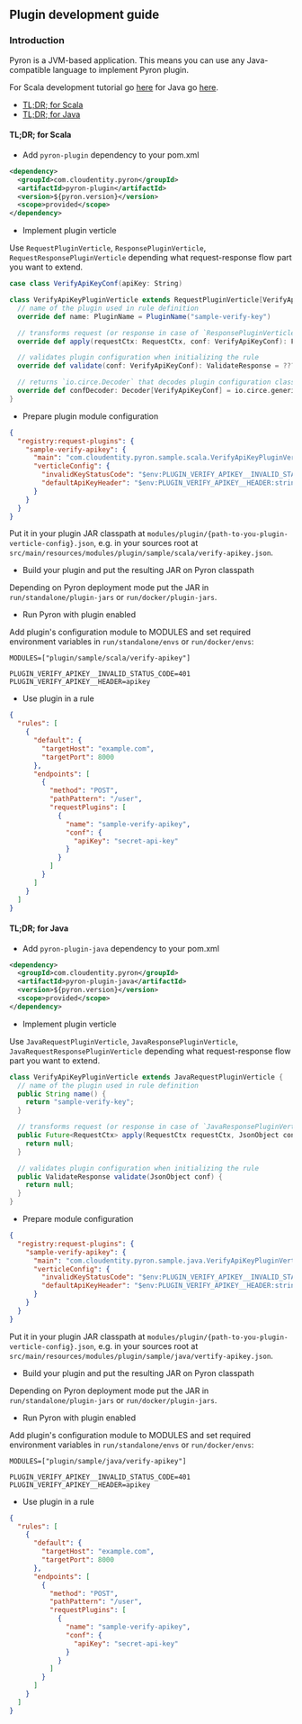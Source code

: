 ## Plugin development guide

### Introduction

Pyron is a JVM-based application. This means you can use any Java-compatible language to implement Pyron plugin.

For Scala development tutorial go [here](plugin-dev-scala.md) for Java go [here](plugin-dev-java.md).

* [TL;DR; for Scala](#tldr-scala)
* [TL;DR; for Java](#tldr-java)

<a id="tldr-scala"></a>
#### TL;DR; for Scala

* Add `pyron-plugin` dependency to your pom.xml

```xml
<dependency>
  <groupId>com.cloudentity.pyron</groupId>
  <artifactId>pyron-plugin</artifactId>
  <version>${pyron.version}</version>
  <scope>provided</scope>
</dependency>
```

* Implement plugin verticle

Use `RequestPluginVerticle`, `ResponsePluginVerticle`, `RequestResponsePluginVerticle` depending what request-response flow part you want to extend.

```scala
case class VerifyApiKeyConf(apiKey: String)

class VerifyApiKeyPluginVerticle extends RequestPluginVerticle[VerifyApiKeyConf] with ConfigDecoder {
  // name of the plugin used in rule definition
  override def name: PluginName = PluginName("sample-verify-key")

  // transforms request (or response in case of `ResponsePluginVerticle`) given plugin configuration, NOTE: `RequestCtx` is immutable
  override def apply(requestCtx: RequestCtx, conf: VerifyApiKeyConf): Future[RequestCtx] = ???

  // validates plugin configuration when initializing the rule
  override def validate(conf: VerifyApiKeyConf): ValidateResponse = ???

  // returns `io.circe.Decoder` that decodes plugin configuration class from JSON
  override def confDecoder: Decoder[VerifyApiKeyConf] = io.circe.generic.semiauto.deriveDecoder
}
```

* Prepare plugin module configuration

```json
{
  "registry:request-plugins": {
    "sample-verify-apikey": {
      "main": "com.cloudentity.pyron.sample.scala.VerifyApiKeyPluginVerticle",
      "verticleConfig": {
        "invalidKeyStatusCode": "$env:PLUGIN_VERIFY_APIKEY__INVALID_STATUS_CODE:int:401",
        "defaultApiKeyHeader": "$env:PLUGIN_VERIFY_APIKEY__HEADER:string:apikey"
      }
    }
  }
}
```

Put it in your plugin JAR classpath at `modules/plugin/{path-to-you-plugin-verticle-config}.json`, e.g. in your sources root at `src/main/resources/modules/plugin/sample/scala/verify-apikey.json`.

* Build your plugin and put the resulting JAR on Pyron classpath

Depending on Pyron deployment mode put the JAR in `run/standalone/plugin-jars` or `run/docker/plugin-jars`.

* Run Pyron with plugin enabled

Add plugin's configuration module to MODULES and set required environment variables in `run/standalone/envs` or `run/docker/envs`:

```
MODULES=["plugin/sample/scala/verify-apikey"]

PLUGIN_VERIFY_APIKEY__INVALID_STATUS_CODE=401
PLUGIN_VERIFY_APIKEY__HEADER=apikey
```

* Use plugin in a rule

```json
{
  "rules": [
    {
      "default": {
        "targetHost": "example.com",
        "targetPort": 8000
      },
      "endpoints": [
        {
          "method": "POST",
          "pathPattern": "/user",
          "requestPlugins": [
            {
              "name": "sample-verify-apikey",
              "conf": {
                "apiKey": "secret-api-key"
              }
            }
          ]
        }
      ]
    }
  ]
}
```

<a id="tldr-java"></a>
#### TL;DR; for Java

* Add `pyron-plugin-java` dependency to your pom.xml

```xml
<dependency>
  <groupId>com.cloudentity.pyron</groupId>
  <artifactId>pyron-plugin-java</artifactId>
  <version>${pyron.version}</version>
  <scope>provided</scope>
</dependency>
```

* Implement plugin verticle

Use `JavaRequestPluginVerticle`, `JavaResponsePluginVerticle`, `JavaRequestResponsePluginVerticle` depending what request-response flow part you want to extend.

```java
class VerifyApiKeyPluginVerticle extends JavaRequestPluginVerticle {
  // name of the plugin used in rule definition
  public String name() {
    return "sample-verify-key";
  }

  // transforms request (or response in case of `JavaResponsePluginVerticle`) given plugin configuration, NOTE: `RequestCtx` is immutable
  public Future<RequestCtx> apply(RequestCtx requestCtx, JsonObject conf) {
    return null;
  }

  // validates plugin configuration when initializing the rule
  public ValidateResponse validate(JsonObject conf) {
    return null;
  }
}
```

* Prepare module configuration

```json
{
  "registry:request-plugins": {
    "sample-verify-apikey": {
      "main": "com.cloudentity.pyron.sample.java.VerifyApiKeyPluginVerticle",
      "verticleConfig": {
        "invalidKeyStatusCode": "$env:PLUGIN_VERIFY_APIKEY__INVALID_STATUS_CODE:int:401",
        "defaultApiKeyHeader": "$env:PLUGIN_VERIFY_APIKEY__HEADER:string:apikey"
      }
    }
  }
}
```

Put it in your plugin JAR classpath at `modules/plugin/{path-to-you-plugin-verticle-config}.json`, e.g. in your sources root at `src/main/resources/modules/plugin/sample/java/vertify-apikey.json`.

* Build your plugin and put the resulting JAR on Pyron classpath

Depending on Pyron deployment mode put the JAR in `run/standalone/plugin-jars` or `run/docker/plugin-jars`.

* Run Pyron with plugin enabled

Add plugin's configuration module to MODULES and set required environment variables in `run/standalone/envs` or `run/docker/envs`:

```
MODULES=["plugin/sample/java/verify-apikey"]

PLUGIN_VERIFY_APIKEY__INVALID_STATUS_CODE=401
PLUGIN_VERIFY_APIKEY__HEADER=apikey
```

* Use plugin in a rule

```json
{
  "rules": [
    {
      "default": {
        "targetHost": "example.com",
        "targetPort": 8000
      },
      "endpoints": [
        {
          "method": "POST",
          "pathPattern": "/user",
          "requestPlugins": [
            {
              "name": "sample-verify-apikey",
              "conf": {
                "apiKey": "secret-api-key"
              }
            }
          ]
        }
      ]
    }
  ]
}
```
